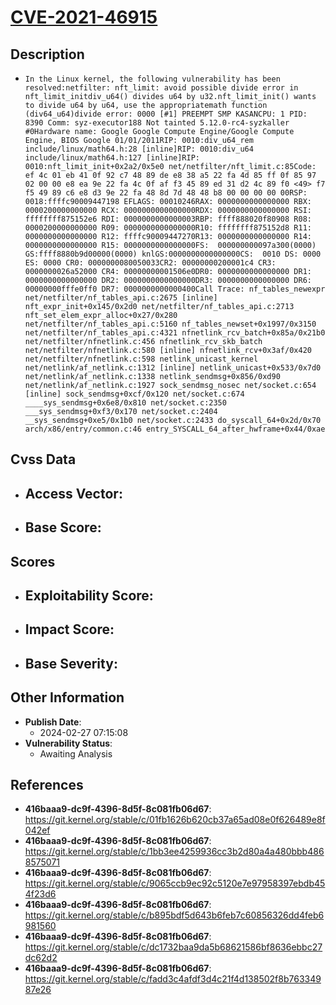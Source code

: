 
# [CVE-2021-46915](https://cve.mitre.org/cgi-bin/cvename.cgi?name=CVE-2021-46915)

## Description

- `In the Linux kernel, the following vulnerability has been resolved:netfilter: nft_limit: avoid possible divide error in nft_limit_initdiv_u64() divides u64 by u32.nft_limit_init() wants to divide u64 by u64, use the appropriatemath function (div64_u64)divide error: 0000 [#1] PREEMPT SMP KASANCPU: 1 PID: 8390 Comm: syz-executor188 Not tainted 5.12.0-rc4-syzkaller #0Hardware name: Google Google Compute Engine/Google Compute Engine, BIOS Google 01/01/2011RIP: 0010:div_u64_rem include/linux/math64.h:28 [inline]RIP: 0010:div_u64 include/linux/math64.h:127 [inline]RIP: 0010:nft_limit_init+0x2a2/0x5e0 net/netfilter/nft_limit.c:85Code: ef 4c 01 eb 41 0f 92 c7 48 89 de e8 38 a5 22 fa 4d 85 ff 0f 85 97 02 00 00 e8 ea 9e 22 fa 4c 0f af f3 45 89 ed 31 d2 4c 89 f0 <49> f7 f5 49 89 c6 e8 d3 9e 22 fa 48 8d 7d 48 48 b8 00 00 00 00 00RSP: 0018:ffffc90009447198 EFLAGS: 00010246RAX: 0000000000000000 RBX: 0000200000000000 RCX: 0000000000000000RDX: 0000000000000000 RSI: ffffffff875152e6 RDI: 0000000000000003RBP: ffff888020f80908 R08: 0000200000000000 R09: 0000000000000000R10: ffffffff875152d8 R11: 0000000000000000 R12: ffffc90009447270R13: 0000000000000000 R14: 0000000000000000 R15: 0000000000000000FS:  000000000097a300(0000) GS:ffff8880b9d00000(0000) knlGS:0000000000000000CS:  0010 DS: 0000 ES: 0000 CR0: 0000000080050033CR2: 00000000200001c4 CR3: 0000000026a52000 CR4: 00000000001506e0DR0: 0000000000000000 DR1: 0000000000000000 DR2: 0000000000000000DR3: 0000000000000000 DR6: 00000000fffe0ff0 DR7: 0000000000000400Call Trace: nf_tables_newexpr net/netfilter/nf_tables_api.c:2675 [inline] nft_expr_init+0x145/0x2d0 net/netfilter/nf_tables_api.c:2713 nft_set_elem_expr_alloc+0x27/0x280 net/netfilter/nf_tables_api.c:5160 nf_tables_newset+0x1997/0x3150 net/netfilter/nf_tables_api.c:4321 nfnetlink_rcv_batch+0x85a/0x21b0 net/netfilter/nfnetlink.c:456 nfnetlink_rcv_skb_batch net/netfilter/nfnetlink.c:580 [inline] nfnetlink_rcv+0x3af/0x420 net/netfilter/nfnetlink.c:598 netlink_unicast_kernel net/netlink/af_netlink.c:1312 [inline] netlink_unicast+0x533/0x7d0 net/netlink/af_netlink.c:1338 netlink_sendmsg+0x856/0xd90 net/netlink/af_netlink.c:1927 sock_sendmsg_nosec net/socket.c:654 [inline] sock_sendmsg+0xcf/0x120 net/socket.c:674 ____sys_sendmsg+0x6e8/0x810 net/socket.c:2350 ___sys_sendmsg+0xf3/0x170 net/socket.c:2404 __sys_sendmsg+0xe5/0x1b0 net/socket.c:2433 do_syscall_64+0x2d/0x70 arch/x86/entry/common.c:46 entry_SYSCALL_64_after_hwframe+0x44/0xae`

## Cvss Data

- **Access Vector**:
  - 
- **Base Score**:
  - 

## Scores

- **Exploitability Score**:
  - 
- **Impact Score**:
  - 
- **Base Severity**:
  - 

## Other Information

- **Publish Date**:
  - 2024-02-27 07:15:08
- **Vulnerability Status**:
  - Awaiting Analysis

## References

- **416baaa9-dc9f-4396-8d5f-8c081fb06d67**: https://git.kernel.org/stable/c/01fb1626b620cb37a65ad08e0f626489e8f042ef
- **416baaa9-dc9f-4396-8d5f-8c081fb06d67**: https://git.kernel.org/stable/c/1bb3ee4259936cc3b2d80a4a480bbb4868575071
- **416baaa9-dc9f-4396-8d5f-8c081fb06d67**: https://git.kernel.org/stable/c/9065ccb9ec92c5120e7e97958397ebdb454f23d6
- **416baaa9-dc9f-4396-8d5f-8c081fb06d67**: https://git.kernel.org/stable/c/b895bdf5d643b6feb7c60856326dd4feb6981560
- **416baaa9-dc9f-4396-8d5f-8c081fb06d67**: https://git.kernel.org/stable/c/dc1732baa9da5b68621586bf8636ebbc27dc62d2
- **416baaa9-dc9f-4396-8d5f-8c081fb06d67**: https://git.kernel.org/stable/c/fadd3c4afdf3d4c21f4d138502f8b76334987e26
